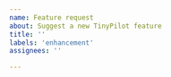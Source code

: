 ```yaml
---
name: Feature request
about: Suggest a new TinyPilot feature
title: ''
labels: 'enhancement'
assignees: ''

---
```

